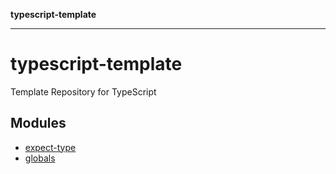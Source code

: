 **typescript-template**

---

# typescript-template

Template Repository for TypeScript

## Modules

- [expect-type](expect-type.md)
- [globals](globals.md)
